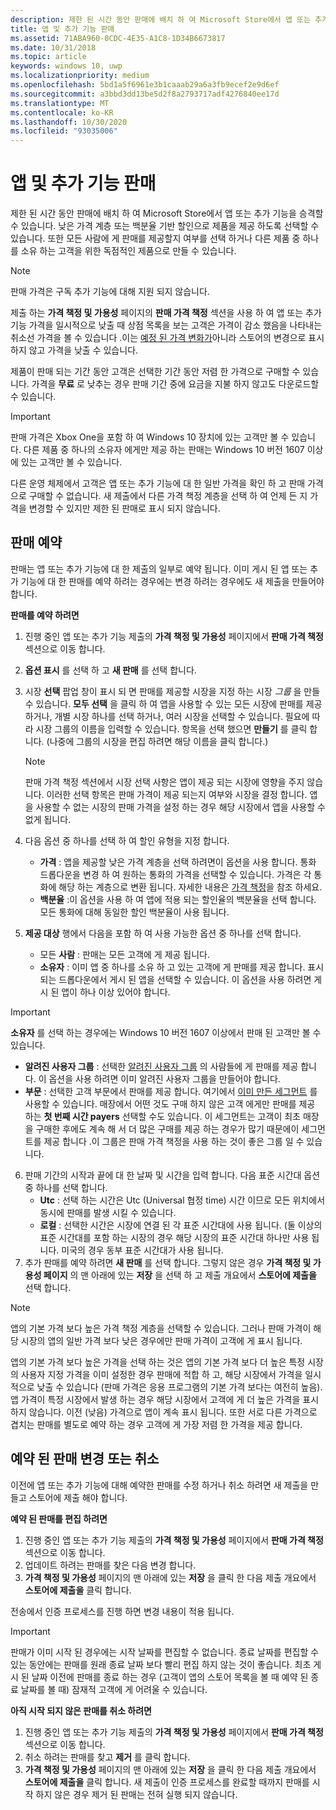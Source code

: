 ```yaml
---
description: 제한 된 시간 동안 판매에 배치 하 여 Microsoft Store에서 앱 또는 추가 기능을 승격할 수 있습니다.
title: 앱 및 추가 기능 판매
ms.assetid: 71ABA960-0CDC-4E35-A1C8-1D34B6673817
ms.date: 10/31/2018
ms.topic: article
keywords: windows 10, uwp
ms.localizationpriority: medium
ms.openlocfilehash: 5bd1a5f6961e3b1caaab29a6a3fb9ecef2e9d6ef
ms.sourcegitcommit: a3bbd3dd13be5d2f8a2793717adf4276840ee17d
ms.translationtype: MT
ms.contentlocale: ko-KR
ms.lasthandoff: 10/30/2020
ms.locfileid: "93035006"
---
```

# <a name="put-apps-and-add-ons-on-sale"></a>앱 및 추가 기능 판매

제한 된 시간 동안 판매에 배치 하 여 Microsoft Store에서 앱 또는 추가 기능을 승격할 수 있습니다. 낮은 가격 계층 또는 백분율 기반 할인으로 제품을 제공 하도록 선택할 수 있습니다. 또한 모든 사람에 게 판매를 제공할지 여부를 선택 하거나 다른 제품 중 하나를 소유 하는 고객을 위한 독점적인 제품으로 만들 수 있습니다.

> [!NOTE]
> 판매 가격은 구독 추가 기능에 대해 지원 되지 않습니다.

제출 하는 **가격 책정 및 가용성** 페이지의 **판매 가격 책정** 섹션을 사용 하 여 앱 또는 추가 기능 가격을 일시적으로 낮출 때 상점 목록을 보는 고객은 가격이 감소 했음을 나타내는 취소선 가격을 볼 수 있습니다 .이는 [예정 된 가격 변화가](set-and-schedule-app-pricing.md#schedule-price-changes)아니라 스토어의 변경으로 표시 하지 않고 가격을 낮출 수 있습니다. 

제품이 판매 되는 기간 동안 고객은 선택한 기간 동안 저렴 한 가격으로 구매할 수 있습니다. 가격을 **무료** 로 낮추는 경우 판매 기간 중에 요금을 지불 하지 않고도 다운로드할 수 있습니다.

> [!IMPORTANT]
> 판매 가격은 Xbox One을 포함 하 여 Windows 10 장치에 있는 고객만 볼 수 있습니다. 다른 제품 중 하나의 소유자 에게만 제공 하는 판매는 Windows 10 버전 1607 이상에 있는 고객만 볼 수 있습니다.
> 
> 다른 운영 체제에서 고객은 앱 또는 추가 기능에 대 한 일반 가격을 확인 하 고 판매 가격으로 구매할 수 없습니다. 새 제출에서 다른 가격 책정 계층을 선택 하 여 언제 든 지 가격을 변경할 수 있지만 제한 된 판매로 표시 되지 않습니다.


## <a name="scheduling-a-sale"></a>판매 예약

판매는 앱 또는 추가 기능에 대 한 제출의 일부로 예약 됩니다. 이미 게시 된 앱 또는 추가 기능에 대 한 판매를 예약 하려는 경우에는 변경 하려는 경우에도 새 제출을 만들어야 합니다.

**판매를 예약 하려면**

1. 진행 중인 앱 또는 추가 기능 제출의 **가격 책정 및 가용성** 페이지에서 **판매 가격 책정** 섹션으로 이동 합니다.
2. **옵션 표시** 를 선택 하 고 **새 판매** 를 선택 합니다.
3. 시장 **선택** 팝업 창이 표시 되 면 판매를 제공할 시장을 지정 하는 시장 *그룹* 을 만들 수 있습니다. **모두 선택** 을 클릭 하 여 앱을 사용할 수 있는 모든 시장에 판매를 제공 하거나, 개별 시장 하나를 선택 하거나, 여러 시장을 선택할 수 있습니다. 필요에 따라 시장 그룹의 이름을 입력할 수 있습니다. 항목을 선택 했으면 **만들기** 를 클릭 합니다. (나중에 그룹의 시장을 편집 하려면 해당 이름을 클릭 합니다.)

   > [!NOTE]
   > 판매 가격 책정 섹션에서 시장 선택 사항은 앱이 제공 되는 시장에 영향을 주지 않습니다. 이러한 선택 항목은 판매 가격이 제공 되는지 여부와 시장을 결정 합니다. 앱을 사용할 수 없는 시장의 판매 가격을 설정 하는 경우 해당 시장에서 앱을 사용할 수 없게 됩니다.
4. 다음 옵션 중 하나를 선택 하 여 할인 유형을 지정 합니다.
   - **가격** : 앱을 제공할 낮은 가격 계층을 선택 하려면이 옵션을 사용 합니다. 통화 드롭다운을 변경 하 여 원하는 통화의 가격을 선택할 수 있습니다. 가격은 각 통화에 해당 하는 계층으로 변환 됩니다. 자세한 내용은 [가격 책정](set-app-pricing-and-availability.md)을 참조 하세요.
   - **백분율** :이 옵션을 사용 하 여 앱에 적용 되는 할인율의 백분율을 선택 합니다. 모든 통화에 대해 동일한 할인 백분율이 사용 됩니다.
5. **제공 대상** 행에서 다음을 포함 하 여 사용 가능한 옵션 중 하나를 선택 합니다.
   - 모든 **사람** : 판매는 모든 고객에 게 제공 됩니다.
   - **소유자** : 이미 앱 중 하나를 소유 하 고 있는 고객에 게 판매를 제공 합니다. 표시 되는 드롭다운에서 게시 된 앱을 선택할 수 있습니다. 이 옵션을 사용 하려면 게시 된 앱이 하나 이상 있어야 합니다.

  > [!IMPORTANT]
  > **소유자** 를 선택 하는 경우에는 Windows 10 버전 1607 이상에서 판매 된 고객만 볼 수 있습니다.

   - **알려진 사용자 그룹** : 선택한 [알려진 사용자 그룹](create-known-user-groups.md) 의 사람들에 게 판매를 제공 합니다. 이 옵션을 사용 하려면 이미 알려진 사용자 그룹을 만들어야 합니다.
   - **부문** : 선택한 고객 부문에서 판매를 제공 합니다. 여기에서  [이미 만든 세그먼트](create-customer-segments.md) 를 사용할 수 있습니다. 매장에서 어떤 것도 구매 하지 않은 고객 에게만 판매를 제공 하는 **첫 번째 시간 payers** 선택할 수도 있습니다. 이 세그먼트는 고객이 최초 매장을 구매한 후에도 계속 해 서 더 많은 구매를 제공 하는 경우가 많기 때문에이 세그먼트를 제공 합니다 .이 그룹은 판매 가격 책정을 사용 하는 것이 좋은 그룹 일 수 있습니다.
6. 판매 기간의 시작과 끝에 대 한 날짜 및 시간을 입력 합니다. 다음 표준 시간대 옵션 중 하나를 선택 합니다.
   - **Utc** : 선택 하는 시간은 Utc (Universal 협정 time) 시간 이므로 모든 위치에서 동시에 판매를 발생 시킬 수 있습니다.
   - **로컬** : 선택한 시간은 시장에 연결 된 각 표준 시간대에 사용 됩니다. (둘 이상의 표준 시간대를 포함 하는 시장의 경우 해당 시장의 표준 시간대 하나만 사용 됩니다. 미국의 경우 동부 표준 시간대가 사용 됩니다.
7. 추가 판매를 예약 하려면 **새 판매** 를 선택 합니다. 그렇지 않은 경우 **가격 책정 및 가용성 페이지** 의 맨 아래에 있는 **저장** 을 선택 하 고 제출 개요에서 **스토어에 제출을** 선택 합니다.

> [!NOTE]
> 앱의 기본 가격 보다 높은 가격 책정 계층을 선택할 수 있습니다. 그러나 판매 가격이 해당 시장의 앱의 일반 가격 보다 낮은 경우에만 판매 가격이 고객에 게 표시 됩니다.
>
> 앱의 기본 가격 보다 높은 가격을 선택 하는 것은 앱의 기본 가격 보다 더 높은 특정 시장의 사용자 지정 가격을 이미 설정한 경우 판매에 적합 하 고, 해당 시장에서 가격을 일시적으로 낮출 수 있습니다 (판매 가격은 응용 프로그램의 기본 가격 보다는 여전히 높음). 앱 가격이 특정 시장에서 발생 하는 경우 해당 시장에서 고객에 게 더 높은 가격을 표시 하지 않습니다. 이전 (낮음) 가격으로 앱이 계속 표시 됩니다. 또한 서로 다른 가격으로 겹치는 판매를 별도로 예약 하는 경우 고객에 게 가장 저렴 한 가격을 제공 합니다.

## <a name="changing-or-canceling-a-scheduled-sale"></a>예약 된 판매 변경 또는 취소

이전에 앱 또는 추가 기능에 대해 예약한 판매를 수정 하거나 취소 하려면 새 제출을 만들고 스토어에 제출 해야 합니다.

**예약 된 판매를 편집 하려면**

1.  진행 중인 앱 또는 추가 기능 제출의 **가격 책정 및 가용성** 페이지에서 **판매 가격 책정** 섹션으로 이동 합니다.
2.  업데이트 하려는 판매를 찾은 다음 변경 합니다.
3.  **가격 책정 및 가용성** 페이지의 맨 아래에 있는 **저장** 을 클릭 한 다음 제출 개요에서 **스토어에 제출을** 클릭 합니다.

전송에서 인증 프로세스를 진행 하면 변경 내용이 적용 됩니다.

> [!IMPORTANT]
> 판매가 이미 시작 된 경우에는 시작 날짜를 편집할 수 없습니다. 종료 날짜를 편집할 수 있는 동안에는 판매를 원래 종료 날짜 보다 빨리 편집 하지 않는 것이 좋습니다. 최초 게시 된 날짜 이전에 판매를 종료 하는 경우 (고객이 앱의 스토어 목록을 볼 때 예약 된 종료 날짜를 볼 때) 잠재적 고객에 게 어려울 수 있습니다.

 **아직 시작 되지 않은 판매를 취소 하려면**

1.  진행 중인 앱 또는 추가 기능 제출의 **가격 책정 및 가용성** 페이지에서 **판매 가격 책정** 섹션으로 이동 합니다.
2.  취소 하려는 판매를 찾고 **제거** 를 클릭 합니다.
3.  **가격 책정 및 가용성** 페이지의 맨 아래에 있는 **저장** 을 클릭 한 다음 제출 개요에서 **스토어에 제출을** 클릭 합니다. 새 제출이 인증 프로세스를 완료할 때까지 판매를 시작 하지 않은 경우 제거 된 판매는 전혀 실행 되지 않습니다.





